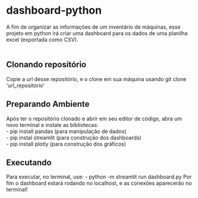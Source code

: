 # dashboard-python
A fim de organizar as informações de um inventário de máquinas, esse projeto em python irá criar uma dashboard para os dados de uma planilha excel (exportada como CSV).
<br><br>
<h2>Clonando repositório</h2>
Copie a url desse repositório, e o clone em sua máquina usando git clone 'url_repositório'

<h2>Preparando Ambiente</h2>
Após ter o repositório clonado e abrir em seu editor de código, abra um novo terminal e instale as bibliotecas:<br>
- pip install pandas (para manipulação de dados)<br>
- pip instal streamlit (para construção dos dashboards)<br>
- pip install plotly (para construção dos gráficos)<br>

<h2>Executando</h2>
Para executar, no terminal, use:
- python -m streamlit run dashboard.py
Por fim o dashboard estará rodando no localhost, e as conexões aparecerão no terminal!

